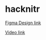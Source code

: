 # hacknitr

[Figma Design link](https://www.figma.com/file/Tnx6i1wQFuAWswGXo7E5kY/Carbon?node-id=71%3A138&t=KCRFPJDbwYS2i772-0)

[Video link](https://youtu.be/uOs86W9KRZM)
